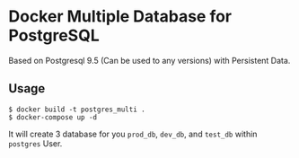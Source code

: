 # Docker Multiple Database for PostgreSQL

Based on Postgresql 9.5 (Can be used to any versions) with Persistent Data.

## Usage

```
$ docker build -t postgres_multi .
$ docker-compose up -d
```

It will create 3 database for you `prod_db`, `dev_db`, and `test_db` within `postgres` User.
